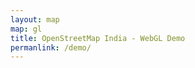 ```yaml
---
layout: map
map: gl
title: OpenStreetMap India - WebGL Demo
permanlink: /demo/
---
```


<style>
    #languages {
        position: fixed;
        list-style-type: none;
        left: 0px;
        bottom: 0px;
        cursor: pointer;
    }

    #languages li {
        color: #fff;
        margin: 3px;
        float: left;
        background-color: green;
        padding: 7px;
        cursor: pointer;
        font-size: 14px;
        opacity: 0.5;
    }

    #languages li:hover {
      color: white;
      background-color: black;
      opacity: 1;
    }

    #languages li.activeLanguage {
        background-color: black;
        color: white;
        opacity: 1;
    }

    #languages em {
        font-weight: bold;
        color: #fff;
        float: left;
        margin-right: 5px;
        display: block;
    }

    #toggle {
        position: fixed;
        top: 10px;
        right: 10px;
        background-color: rgba(255, 255, 255, 0.7);
        padding: 5px;
    }
    #toggle span {
        margin-left: 5px;
    }
</style>

<section class="map-container {{page.map}}">

  <div id='map'></div>
  <ul id='languages'></ul>

</section>


<script>
mapboxgl.accessToken = 'pk.eyJ1IjoicGxhbmVtYWQiLCJhIjoiemdYSVVLRSJ9.g3lbg_eN0kztmsfIPxa9MQ';

var map = new mapboxgl.Map({
    container: 'map', // container id
    style: 'mapbox://styles/planemad/cilnsr08d004ic4kn5wc4sikn', //stylesheet location
    center: [81, 23.1], // starting position
    zoom: 3.9, // starting zoom
    hash: true
});

// Define a layer collection for easy styling
var mapLayerCollection = {
    'mbx-place-label': ['country-label-xl', 'country-label-lg', 'country-label-md', 'country-label-sm'],
    'osm-place-label': ['osm-country-label', 'osm-state-label', 'osm-city-label', 'osm-city-capital-label', 'osm-city-capital-label left', 'osm-city-capital-label right', 'osm-town-label', 'osm-suburb-label']
};

var languages = {
    en: 'English',
    ml: 'Malayalam',
    kn: 'Kannada',
    te: 'Telugu',
    ta: 'Tamil',
    hi: 'Hindi',
    bn: 'Bengali'
};

function addButton(lang, label, langValue, c) {
    var elem = document.createElement('li');
    if (c) elem.className = c;
    var em = document.createElement('em');
    em.innerText = lang;
    elem.appendChild(em);
    elem.appendChild(document.createTextNode(label));
    elem.addEventListener('click', setLanguage.bind(elem, langValue), false);
    document.getElementById('languages').appendChild(elem);
}

addButton('xx', 'Default', null, 'activeLanguage');
Object.keys(languages).forEach(function(lang) {
    addButton(lang, languages[lang], lang);
});


// Switch the language field for the target layer
function setLanguage(language) {
    if (language === null)
        language = 'name';
    else
        language = 'name_' + language;

    setGroupLayoutProperty('osm-place-label', 'text-field', '{' + language + '}');

    // Highlight active language
    var activeElems = document.getElementsByClassName('activeLanguage');
    for(var i = 0; i < activeElems.length; i++)
        activeElems[i].className = '';
    this.className = 'activeLanguage';
}

</script>
